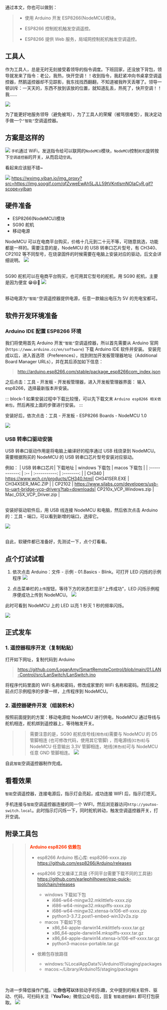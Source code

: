 通过本文，你也可以做到：

> - 使用 Arduino 开发 ESP8266(NodeMCU)模块。
>
> - ESP8266 控制舵机触发空调遥控。
>
> - ESP8266 提供 Web 服务，局域网控制舵机触发空调遥控。

## 工具人

作为工具人，总是无时无刻接受着领导的指令调度。下班回家，还没放下背包，领导就发来了指令：老公，我热，快开空调！！收到指令，我赶紧冲向书桌拿空调遥控器，然鹅遥控器却不见踪影，我东找找西翻翻，不知道被我昨天丢哪了。领导一顿训斥：一天天的，东西不放到该放的位置，就知道乱丢，热死了，快开空调！！我……

![](https://img.soogif.com/rNP5Mv3h0OnieagNOqlbTfrP48y15Noq.gif?imageMogr2/thumbnail/!83.72041225655889p&scope=mdnice)

为了能更好地服务领导（避免被骂），为了工具人的荣耀（被骂很难受），我决定动手做一个`"智能"`空调遥控器。

## 方案是这样的

![](https://files.mdnice.com/user/34369/3dec419e-cf5b-4cee-8f73-43c15b1676b3.png)
`手机`通过 WiFi，发送指令给可以联网的`NodeMCU`模块，`NodeMCU`控制`舵机`旋转按下`空调遥控器`的开关，从而启动`空调`。

看起来应该挺不错~

![](https://wximg.yiban.io/img_proxy?src=https://img.soogif.com/vGNqMO9zyestygIOhLEoQZIYYUfrl3j7.gif)
https://wximg.yiban.io/img_proxy?src=https://img.soogif.com/qfZyweEwAh5LJLL59tVKntlsmNOIaCyR.gif?scope=yiban

## 硬件准备

- ESP8266(NodeMCU)模块
- SG90 舵机
- 移动电源

NodeMCU 可以在电商平台购买，价格十几元到二十元不等，可随意挑选，功能都是一样的。需要注意的是，NodeMCU 的 USB 转串口芯片型号，有 CH340、CP2102 等不同型号，在烧录固件的时候需要在电脑上安装对应的驱动，后文会详细说明。
![](https://files.mdnice.com/user/34369/9cf6af1c-6e59-4a7d-857a-fdc7dc1b5244.png)

\
SG90 舵机可以在电商平台购买，也可用其它型号的舵机，用 SG90 舵机，主要是因为便宜 😁😆🤪
![](https://files.mdnice.com/user/34369/3883bb9c-9088-4379-9df8-f37c9535a5be.png)

\
移动电源为`"智能"`空调遥控器提供电源，任意一款输出电压为 5V 的充电宝都可。

## 软件开发环境准备

### Arduino IDE 配置 ESP8266 环境

我们将使用首先 Arduino 开发`"智能"`空调遥控器，所以首先需要从 Arduino 官网(`https://www.arduino.cc/en/software`) 下载 Arduino IDE 软件并安装。
安装完成以后，进入首选项（Preferences），找到附加开发板管理器地址（Additional Board Manager URLs），并在其后添加如下信息：

> http://arduino.esp8266.com/stable/package_esp8266com_index.json

之后点击：工具 - 开发板 - 开发板管理器，进入开发板管理器界面：
输入 esp8266，选择最新版本并安装。

::: block-1
如果安装过程中下载比较慢，可以先下载文末 `Arduino esp8266 相关依赖包`，然后再按上面的步骤进行安装。
:::

安装好后，依次点击：工具 - 开发板 - ESP8266 Boards - NodeMCU 1.0

![](https://files.mdnice.com/user/34369/a13c150f-06df-45d5-9b16-6117e2f06946.png)

### USB 转串口驱动安装

USB 转串口驱动作用是将电脑上编译好的程序通过 USB 线烧录到 NodeMCU。需要根据购买的 NodeMCU 的 USB 转串口芯片型号安装对应驱动。

例如：
| USB 转串口芯片| 下载地址 | windows 下载包 | macos 下载包 |
| :------------: | :-- | :-----------: | :--------: |
| CH340 | https://www.wch.cn/products/CH340.html| CH341SER.EXE | CH34XSER_MAC.ZIP |
| CP2102 | https://www.silabs.com/developers/usb-to-uart-bridge-vcp-drivers?tab=downloads| CP210x_VCP_Windows.zip | Mac_OSX_VCP_Driver.zip |

\
安装好驱动软件后，用 USB 线连接 NodeMCU 和电脑，然后依次点击 Arduino 的：工具 - 端口，可以看到新增的端口，选择它。

![](https://files.mdnice.com/user/34369/f7f246a4-9e7c-4ce9-9b83-40b28d22c059.png)

\
自此，软硬件都已准备好，先测试一下，点个灯看看。

## 点个灯试试看

1. 依次点击 Arduino：文件 - 示例 - 01.Basics - Blink。可打开 LED 闪烁的示例程序
   ![](https://files.mdnice.com/user/34369/d48d8f79-f81d-4dc5-b5d1-c886b650229c.png)

2. 点击菜单栏的`上传`按钮，等待下方的状态栏显示“上传成功”，LED 闪烁示例程序便成功上传到 NodeMCU。
   ![](https://files.mdnice.com/user/34369/b9d36548-ee0e-4c1f-b759-b56d6b650394.png)

此时可看到 NodeMCU 上的 LED 以亮 1 秒灭 1 秒的频率闪烁。

![](https://files.mdnice.com/user/34369/82818e31-3de9-4809-9fc4-8a3bde94883e.gif)

## 正式发车

### 1. 遥控器程序开发（复制粘贴）

打开如下网址，复制代码到 Arduino

> https://github.com/LoganAmy/SmartRemoteControl/blob/main/01.LAN-Control/src/LanSwitch/LanSwitch.ino

将程序代码里面的 WiFi 名称和密码，修改成家里的 WiFi 名称和密码。然后按之前点灯示例程序的步骤一样，上传程序到 NodeMCU。

### 2. 遥控器硬件开发（组装积木）

按照前面提到的方案：移动电源给 NodeMCU 进行供电，NodeMCU 通过导线与舵机相连，舵机绑到遥控器上，等待触发开关。

> > 需要注意的是，SG90 舵机信号线(`橙色线`)需要与 NodeMCU 的 D5 管脚相连 (也可修改代码，使用其它管脚) ，而电源线(`红色线`)与 NodeMCU 任意输出 3.3V 管脚相连，地线(`黑色线`)可与 NodeMCU 任意 GND 管脚相连。
> > ![](https://files.mdnice.com/user/34369/8944aab1-a570-4efc-81fd-c0e918c651d9.png)

自此`智能`空调遥控器制作完成。

## 看看效果

`智能`空调遥控器，连接电源后，指示灯会亮起，成功连接 WIFI 后，指示灯熄灭。

手机连接与`智能`空调遥控器连接的同一个 WIFI，然后浏览器访问`http://youtoo-switch.local`。此时指示灯闪烁一下，同时舵机转动，触发空调遥控器开关，打开空调。

## 附录工具包

> > <span style="color:#ff3502;font-weight: bold;">Arduino esp8266 依赖包</span>
> >
> > - esp8266 Arduino 核心库: esp8266-xxxx.zip
> >   https://github.com/esp8266/Arduino/releases
> >
> > - esp8266 交叉编译工具链 (不同平台需要下载不同的工具链)
> >   https://github.com/earlephilhower/esp-quick-toolchain/releases
> >   - windows 下载如下包
> >     - i686-w64-mingw32.mklittlefs-xxxx.zip
> >     - i686-w64-mingw32.mkspiffs-xxxx.zip
> >     - i686-w64-mingw32.xtensa-lx106-elf-xxxx.zip
> >     - python3-3.7.2.post1-embed-win32v2a.zip
> >   - macos 下载如下包
> >     - x86_64-apple-darwin14.mklittlefs-xxxx.tar.gz
> >     - x86_64-apple-darwin14.mkspiffs-xxxx.tar.gz
> >     - x86_64-apple-darwin14.xtensa-lx106-elf-xxxx.tar.gz
> >     - python3-macosx-portable.tar.gz
> > - 依赖包存放路径
> >   - windows:%LocalAppData%\Arduino15\staging\packages
> >   - macos:~/Library/Arduino15/staging/packages

\
\
为进一步降低操作门槛，让**你也可以**体验动手的乐趣，文中提到的相关软件、驱动、代码，可扫码关注『**YouToo**』微信公众号后，回复 `智能遥控器01` 即可打包获取。
![](https://files.mdnice.com/user/34369/0fbf9c9f-dbb0-4c23-9cbe-e4a5d9724cdc.jpg)
